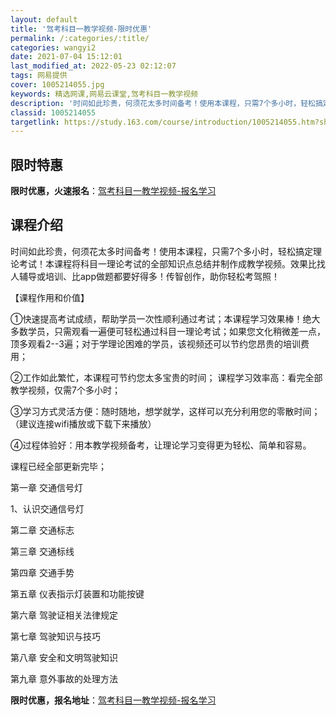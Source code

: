 ```yaml
---
layout: default
title: '驾考科目一教学视频-限时优惠'
permalink: /:categories/:title/
categories: wangyi2
date: 2021-07-04 15:12:01
last_modified_at: 2022-05-23 02:12:07
tags: 网易提供
cover: 1005214055.jpg
keywords: 精选网课,网易云课堂,驾考科目一教学视频
description: '时间如此珍贵，何须花太多时间备考！使用本课程，只需7个多小时，轻松搞定理论考试！本课程将科目一理论考试的全部知识点总结并'
classid: 1005214055
targetlink: https://study.163.com/course/introduction/1005214055.htm?share=1&shareId=1025206652&utm_campaign=share&utm_medium=iphoneShare&utm_source=&utm_u=1025206652
---
```


## 限时特惠

**限时优惠，火速报名**：[驾考科目一教学视频-报名学习](https://study.163.com/course/introduction/1005214055.htm?share=1&shareId=1025206652&utm_campaign=share&utm_medium=iphoneShare&utm_source=&utm_u=1025206652)

## 课程介绍

时间如此珍贵，何须花太多时间备考！使用本课程，只需7个多小时，轻松搞定理论考试！本课程将科目一理论考试的全部知识点总结并制作成教学视频。效果比找人辅导或培训、比app做题都要好得多！传智创作，助你轻松考驾照！

【课程作用和价值】

①快速提高考试成绩，帮助学员一次性顺利通过考试；本课程学习效果棒！绝大多数学员，只需观看一遍便可轻松通过科目一理论考试；如果您文化稍微差一点，顶多观看2--3遍；对于学理论困难的学员，该视频还可以节约您昂贵的培训费用；

②工作如此繁忙，本课程可节约您太多宝贵的时间； 课程学习效率高：看完全部教学视频，仅需7个多小时；

③学习方式灵活方便：随时随地，想学就学，这样可以充分利用您的零散时间；（建议连接wifi播放或下载下来播放）

④过程体验好：用本教学视频备考，让理论学习变得更为轻松、简单和容易。

课程已经全部更新完毕；

第一章 交通信号灯

1、认识交通信号灯

第二章 交通标志

第三章 交通标线

第四章 交通手势

第五章 仪表指示灯装置和功能按键

第六章 驾驶证相关法律规定

第七章 驾驶知识与技巧

第八章 安全和文明驾驶知识

第九章 意外事故的处理方法

**限时优惠，报名地址**：[驾考科目一教学视频-报名学习](https://study.163.com/course/introduction/1005214055.htm?share=1&shareId=1025206652&utm_campaign=share&utm_medium=iphoneShare&utm_source=&utm_u=1025206652)

